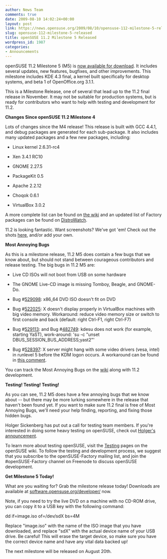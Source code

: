 ```yaml
---
author: News Team
comments: true
date: 2009-08-10 14:02:24+00:00
layout: post
link: https://news.opensuse.org/2009/08/10/opensuse-112-milestone-5-released/
slug: opensuse-112-milestone-5-released
title: openSUSE 11.2 Milestone 5 Released
wordpress_id: 1987
categories:
- Announcements
---
```


openSUSE 11.2 Milestone 5 (M5) is [now available for download](http://software.opensuse.org/developer). It includes several updates, new features, bugfixes, and other improvements. This milestone includes KDE 4.3 final, a kernel built specifically for desktop systems, and beta 1 of OpenOffice.org 3.1.1.

This is a Milestone Release, one of several that lead up to the 11.2 final release in November. It may not be suitable for production systems, but is ready for contributors who want to help with testing and development for 11.2.

**Changes Since openSUSE 11.2 Milestone 4**

Lots of changes since the M4 release! This release is built with GCC 4.4.1, and debug packages are generated for each sub-package. It also includes many updated packages and a few new packages, including:



	
  * Linux kernel 2.6.31-rc4

	
  * Xen 3.4.1 RC10

	
  * GNOME 2.27.5

	
  * PackageKit 0.5

	
  * Apache 2.2.12

	
  * Choqok 0.6.1

	
  * VirtualBox 3.0.2


A more complete list can be found on [the wiki](http://en.opensuse.org/Factory/News) and an updated list of Factory packages can be found on [DistroWatch](http://distrowatch.com/table.php?distribution=suse).

11.2 is looking fantastic. Want screenshots? We've got 'em! Check out the shots [here](http://en.opensuse.org/Screenshots/11.2_Milestones), and/or add your own.

**Most Annoying Bugs**

As this is a milestone release, 11.2 M5 does contain a few bugs that we know about, but should not stand between courageous contributors and release testing. The big bugs in 11.2 M5 are:



	
  * Live CD ISOs will not boot from USB on some hardware

	
  * The GNOME Live-CD image is missing Tomboy, Beagle, and GNOME-Do.

	
  * Bug #[529098](https://bugzilla.novell.com/show_bug.cgi?id=529098): x86_64 DVD ISO doesn't fit on DVD

	
  * Bug #[522025](https://bugzilla.novell.com/show_bug.cgi?id=522025): X doesn't display properly in VirtualBox machines with big video memory. Workaround: reduce video memory size or switch to first console and back (default: right Ctrl-F1, right Ctrl-F7)

	
  * Bug #[529113](https://bugzilla.novell.com/show_bug.cgi?id=529113): and Bug #[482749](https://bugzilla.novell.com/show_bug.cgi?id=482749): kdesu does not work (for example, starting YaST), work-around: 'su -c "unset DBUS_SESSION_BUS_ADDRESS;yast2"'

	
  * Bug #[528397](https://bugzilla.novell.com/show_bug.cgi?id=528397): X server might hang with some video drivers (vesa, intel) in runlevel 5 before the KDM logon occurs. A workaround can be found in [this comment](https://bugzilla.novell.com/show_bug.cgi?id=528397#c3).


You can track the Most Annoying Bugs on the [wiki](http://en.opensuse.org/Bugs:Most_Annoying_Bugs_11.2_dev) along with 11.2 development.

**Testing! Testing! Testing!**

As you can see, 11.2 M5 does have a few annoying bugs that we know about -- but there may be more lurking somewhere in the release that haven't been found yet. If you want to make sure 11.2 final is free of Most Annoying Bugs, we'll need your help finding, reporting, and fixing those hidden bugs.

Holger Sickenberg has put out a call for testing team members. If you're interested in doing some heavy testing on openSUSE, check out [Holger's announcement](http://lizards.opensuse.org/2009/07/24/call-for-opensuse-core-test-team/).

To learn more about testing openSUSE, visit the [Testing](http://en.opensuse.org/Testing/) pages on the openSUSE wiki. To follow the testing and development process, we suggest that you subscribe to the openSUSE-Factory mailing list, and join the #openSUSE-Factory channel on Freenode to discuss openSUSE development.

**Get Milestone 5 Today!**

What are you waiting for? Grab the milestone release today! Downloads are available at [software.opensuse.org/developer/](http://software.opensuse.org/developer/) now.

Note, if you need to try the live DVD on a machine with no CD-ROM drive, you can copy it to a USB key with the following command:

dd if=image.iso of=/dev/sdX bs=4M

Replace "image.iso" with the name of the ISO image that you have downloaded, and replace "sdX" with the actual device name of your USB drive. Be careful! This will erase the target device, so make sure you have the correct device name and have any vital data backed up!

The next milestone will be released on August 20th.
